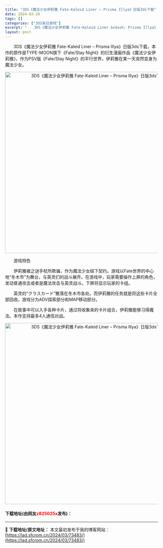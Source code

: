 ```yaml
---
title: "3DS《魔法少女伊莉雅 Fate-Kaleid Liner – Prisma Illya》日版3ds下载"
date: 2024-03-29
tags: []
categories: ["3DS英日游戏"]
excerpt: "　　3DS《魔法少女伊莉雅 Fate-Kaleid Liner &ndash; Prisma Illya》日版3ds下载，本作的原作是TYPE-MOON旗下《Fate/Stay Night》的衍生漫画作品《魔法少女伊莉雅》，作为PSV版《Fate/Stay Night》的平行世界，伊莉雅在某一天突然&hellip;"
layout: post
---
```


 <p>　　3DS《魔法少女伊莉雅 Fate-Kaleid Liner &ndash; Prisma Illya》日版3ds下载，本作的原作是TYPE-MOON旗下《Fate/Stay Night》的衍生漫画作品《魔法少女伊莉雅》，作为PSV版《Fate/Stay Night》的平行世界，伊莉雅在某一天突然变身为魔法少女。</p> <p align="center"><img align="" border="0" src="https://lad.sfcrom.cn/wp-content/uploads/2024/03/20240329_66062bf7bb3db.png" width="597" alt="3DS《魔法少女伊莉雅 Fate-Kaleid Liner – Prisma Illya》日版3ds下载" /></p> <p>　　游戏特色</p> <p>　　伊莉雅被之谜手杖所欺骗，作为魔法少女结下契约。游戏以Fate世界的中心地&ldquo;冬木市&rdquo;为舞台，与英灵们的战斗展开。在游戏中，玩家需要操作上屏的角色，发动普通攻击或者是魔法攻击与英灵战斗。下屏将显示玩家的卡组。</p> <p>　　英灵的&ldquo;クラスカード&rdquo;散落在冬木市各处。而伊莉雅的任务就是将这些卡片全部回收。游戏分为ADV探索部分和MAP移动部分。</p> <p>　　在故事中可以入手各种卡片，通过将收集来的卡片组合，伊莉雅能够习得魔法。本作支持最多4人通信对战。</p> <p align="center"><img align="" border="0" src="https://lad.sfcrom.cn/wp-content/uploads/2024/03/20240329_66062bf93152b.png" width="597" alt="3DS《魔法少女伊莉雅 Fate-Kaleid Liner – Prisma Illya》日版3ds下载" /></p> <p><h4>下载地址(由网友<font color="red">z825025x</font>发布)：</h4></p> 

---
📖 **下载地址/原文地址：** 本文最初发布于我的博客网站：[https://lad.sfcrom.cn/2024/03/73483/](https://lad.sfcrom.cn/2024/03/73483/)
